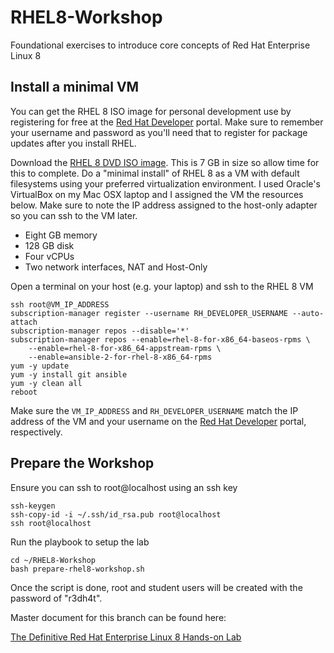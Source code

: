 # RHEL8-Workshop
Foundational exercises to introduce core concepts of Red Hat Enterprise Linux 8

## Install a minimal VM
You can get the RHEL 8 ISO image for personal development use by registering for free at the [Red Hat Developer](https://developers.redhat.com) portal.  Make sure to remember your username and password as you'll need that to register for package updates after you install RHEL.

Download the [RHEL 8 DVD ISO image](https://developers.redhat.com/products/rhel/download).  This is 7 GB in size so allow time for this to complete.
Do a "minimal install" of RHEL 8 as a VM with default filesystems using your preferred virtualization environment.  I used Oracle's VirtualBox on my Mac OSX laptop and I assigned the VM the resources below.  Make sure to note the IP address assigned to the host-only adapter so you can ssh to the VM later.

* Eight GB memory
* 128 GB disk
* Four vCPUs
* Two network interfaces, NAT and Host-Only

Open a terminal on your host (e.g. your laptop) and ssh to the RHEL 8 VM

    ssh root@VM_IP_ADDRESS
    subscription-manager register --username RH_DEVELOPER_USERNAME --auto-attach
    subscription-manager repos --disable='*'
    subscription-manager repos --enable=rhel-8-for-x86_64-baseos-rpms \
        --enable=rhel-8-for-x86_64-appstream-rpms \
        --enable=ansible-2-for-rhel-8-x86_64-rpms
    yum -y update
    yum -y install git ansible
    yum -y clean all
    reboot

Make sure the `VM_IP_ADDRESS` and `RH_DEVELOPER_USERNAME` match the IP address of the VM and your username on the [Red Hat Developer](https://developers.redhat.com) portal, respectively.

## Prepare the Workshop

Ensure you can ssh to root@localhost using an ssh key

    ssh-keygen 
    ssh-copy-id -i ~/.ssh/id_rsa.pub root@localhost
    ssh root@localhost

Run the playbook to setup the lab

    cd ~/RHEL8-Workshop
    bash prepare-rhel8-workshop.sh 

Once the script is done, root and student users will be created with the password of "r3dh4t".

Master document for this branch can be found here:

[The Definitive Red Hat Enterprise Linux 8 Hands-on Lab](documentation/RHEL8-Workshop.adoc)

